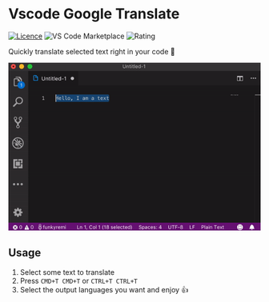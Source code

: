 # Vscode Google Translate

[![Licence](https://img.shields.io/github/license/funkyremi/vscode-google-translate.svg)](https://github.com/funkyremi/vscode-google-translate)
![VS Code Marketplace](https://vsmarketplacebadge.apphb.com/version-short/funkyremi.vscode-google-translate.svg) ![Rating](https://vsmarketplacebadge.apphb.com/rating-short/funkyremi.vscode-google-translate.svg)

Quickly translate selected text right in your code 🚀

![Demo](demo.gif)

## Usage

1. Select some text to translate
1. Press `CMD+T CMD+T` or `CTRL+T CTRL+T`
1. Select the output languages you want and enjoy 👍

